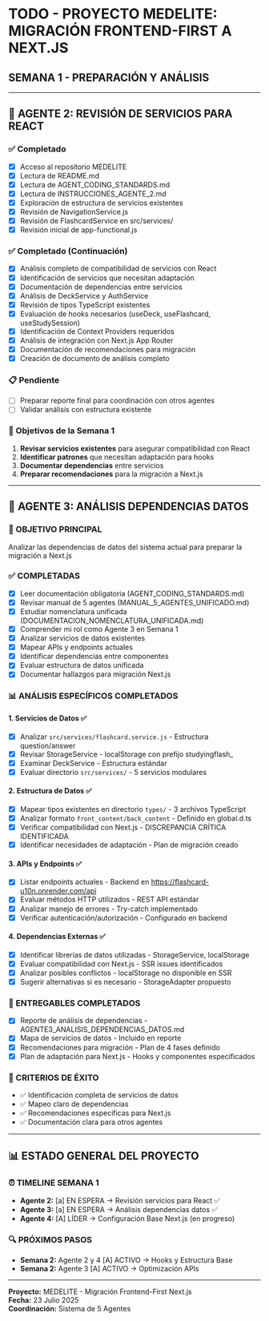# TODO - PROYECTO MEDELITE: MIGRACIÓN FRONTEND-FIRST A NEXT.JS
## SEMANA 1 - PREPARACIÓN Y ANÁLISIS

---

## 🤖 AGENTE 2: REVISIÓN DE SERVICIOS PARA REACT

### ✅ Completado
- [x] Acceso al repositorio MEDELITE
- [x] Lectura de README.md
- [x] Lectura de AGENT_CODING_STANDARDS.md
- [x] Lectura de INSTRUCCIONES_AGENTE_2.md
- [x] Exploración de estructura de servicios existentes
- [x] Revisión de NavigationService.js
- [x] Revisión de FlashcardService en src/services/
- [x] Revisión inicial de app-functional.js

### ✅ Completado (Continuación)
- [x] Análisis completo de compatibilidad de servicios con React
- [x] Identificación de servicios que necesitan adaptación
- [x] Documentación de dependencias entre servicios
- [x] Análisis de DeckService y AuthService
- [x] Revisión de tipos TypeScript existentes
- [x] Evaluación de hooks necesarios (useDeck, useFlashcard, useStudySession)
- [x] Identificación de Context Providers requeridos
- [x] Análisis de integración con Next.js App Router
- [x] Documentación de recomendaciones para migración
- [x] Creación de documento de análisis completo

### 📋 Pendiente
- [ ] Preparar reporte final para coordinación con otros agentes
- [ ] Validar análisis con estructura existente

### 🎯 Objetivos de la Semana 1
1. **Revisar servicios existentes** para asegurar compatibilidad con React
2. **Identificar patrones** que necesitan adaptación para hooks
3. **Documentar dependencias** entre servicios
4. **Preparar recomendaciones** para la migración a Next.js

---

## 🤖 AGENTE 3: ANÁLISIS DEPENDENCIAS DATOS

### 🎯 OBJETIVO PRINCIPAL
Analizar las dependencias de datos del sistema actual para preparar la migración a Next.js

### ✅ COMPLETADAS
- [x] Leer documentación obligatoria (AGENT_CODING_STANDARDS.md)
- [x] Revisar manual de 5 agentes (MANUAL_5_AGENTES_UNIFICADO.md)
- [x] Estudiar nomenclatura unificada (DOCUMENTACION_NOMENCLATURA_UNIFICADA.md)
- [x] Comprender mi rol como Agente 3 en Semana 1
- [x] Analizar servicios de datos existentes
- [x] Mapear APIs y endpoints actuales
- [x] Identificar dependencias entre componentes
- [x] Evaluar estructura de datos unificada
- [x] Documentar hallazgos para migración Next.js

### 📊 ANÁLISIS ESPECÍFICOS COMPLETADOS

#### 1. Servicios de Datos ✅
- [x] Analizar `src/services/flashcard.service.js` - Estructura question/answer
- [x] Revisar StorageService - localStorage con prefijo studyingflash_
- [x] Examinar DeckService - Estructura estándar
- [x] Evaluar directorio `src/services/` - 5 servicios modulares

#### 2. Estructura de Datos ✅
- [x] Mapear tipos existentes en directorio `types/` - 3 archivos TypeScript
- [x] Analizar formato `front_content/back_content` - Definido en global.d.ts
- [x] Verificar compatibilidad con Next.js - DISCREPANCIA CRÍTICA IDENTIFICADA
- [x] Identificar necesidades de adaptación - Plan de migración creado

#### 3. APIs y Endpoints ✅
- [x] Listar endpoints actuales - Backend en https://flashcard-u10n.onrender.com/api
- [x] Evaluar métodos HTTP utilizados - REST API estándar
- [x] Analizar manejo de errores - Try-catch implementado
- [x] Verificar autenticación/autorización - Configurado en backend

#### 4. Dependencias Externas ✅
- [x] Identificar librerías de datos utilizadas - StorageService, localStorage
- [x] Evaluar compatibilidad con Next.js - SSR issues identificados
- [x] Analizar posibles conflictos - localStorage no disponible en SSR
- [x] Sugerir alternativas si es necesario - StorageAdapter propuesto

### 📝 ENTREGABLES COMPLETADOS
- [x] Reporte de análisis de dependencias - AGENTE3_ANALISIS_DEPENDENCIAS_DATOS.md
- [x] Mapa de servicios de datos - Incluido en reporte
- [x] Recomendaciones para migración - Plan de 4 fases definido
- [x] Plan de adaptación para Next.js - Hooks y componentes especificados

### 🎯 CRITERIOS DE ÉXITO
- ✅ Identificación completa de servicios de datos
- ✅ Mapeo claro de dependencias
- ✅ Recomendaciones específicas para Next.js
- ✅ Documentación clara para otros agentes

---

## 📊 ESTADO GENERAL DEL PROYECTO

### ⏰ TIMELINE SEMANA 1
- **Agente 2:** [a] EN ESPERA → Revisión servicios para React ✅
- **Agente 3:** [a] EN ESPERA → Análisis dependencias datos ✅
- **Agente 4:** [A] LÍDER → Configuración Base Next.js (en progreso)

### 🔍 PRÓXIMOS PASOS
- **Semana 2:** Agente 2 y 4 [A] ACTIVO → Hooks y Estructura Base
- **Semana 2:** Agente 3 [A] ACTIVO → Optimización APIs

---
**Proyecto:** MEDELITE - Migración Frontend-First Next.js  
**Fecha:** 23 Julio 2025  
**Coordinación:** Sistema de 5 Agentes

